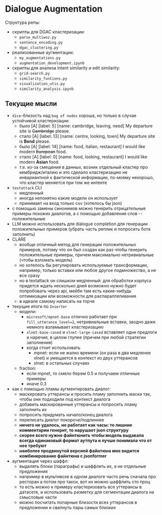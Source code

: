 # Dialogue Augmentation

Структура репы:
- скрипты для DGAC кластеризации:
    - `parse_multiwoz.py`
    - `sentence_encoding.py`
    - `dgac_clustering.py`
- реализованные аугментации:
    - `my_augmentations.py`
    - `augmentation_development.ipynb`
- скрипты для анализа intent similarity и edit similarity:
    - `grid-search.py`
    - `similarity_funtions.py`
    - `visualization_utis.py`
    - `similarity_analysis.ipynb`

## Текущие мысли

- `dice`-близость над `bag of nodes` хороша, но только в случае устойчивой кластеризации
    - было [A] [label: 5] [name: cambridge, leaving, need]  My departure site is ~~Cambridge~~ please.
    - стало [A] [label: 13] [name: centre, looking, town] My departure site is **Bend** please.
    - было [A] [label: 14] [name: food, italian, restaurant] I would like modern ~~European~~ food.
    - стало [A] [label: 0] [name: food, looking, restaurant] I would like modern **Asian** food.
    - т.е. из-за смещения в данных, возник отдельный кластер про кембридж/италию и это сделало кластеризацию не инвариантной к фактической информации, по-моему нехорошо, что кластер меняется при том же интенте
- `textattack` CLI
    - медленный
    - иногда непонятно какие модели он использует
    - принимает на вход только csv (хотелось бы json)
- с помощью замены синонимов можно генерить отрицательные примеры похожих диалогов, а с помощью добавления слов -- положительные
- LLM можно использовать для dialogue completion для генерации положительных примеров (убрать часть реплик и попросить бота заполнить)
- CLARE
    - вообще отличный метод для генерации положительных примеров, потому что он был создан как раз чтобы генерить положительные примеры, причем максимально нетривиальные (чтобы взломать модель)
    - но хотелось бы регулировать используемые трансформации, например, только вставки или любое другое подмножество, а не все сразу
    - но в textattack он слишком медленный: для обработки корпуса придется ждать несколько дней
    возможно нужно будет попробовать через api, мейби там есть какие-нибудь оптимизации или возможности для распараллеливания
    - в идеале самому написать на торче
- текущие итоги по `Inserter`
    - модели:
        - `microsoft/mpnet-base` отлично работает при `fill_utterance_level=2`, нетривиальные вставки, заодно даже немного взламывает кластеризацию
        - `xlnet-base-cased` и `xlnet-large-cased` вставляет одни предлоги и наречия, в целом глупее (причем при любой стратегии заполнения)
        - когда стоит использовать
            - mpnet: если не жалко времени (он раза в два медленее xlnet) и умещается в контекст из двух уттерансов 
            - xlnet: в остальных случаях
    - fraction:
        - если mpnet, то смело берем 0.5 и получаем отличные примеры
        - иначе 0.3
- как с помощью лламы аугментировать диалог:
    - маскировать уттерансы и просить лламу заполнить маски так, чтобы они подходили под контекст диалога
    - добавить маскированные уттерансы и попросить лламу заполнить их
    - попросить придумать начало/конец диалога
    - переписать диалог покороче/подлиннее
    - **ничего не удалось, не работает как часы: то лишние комментарии генерит, то нарушает json структуру**
    - **скорее всего нужно файнтюнить чтобы модель выдавала всегда одинаковый формат аутпута и лучше понимала что от нее требуют**
    - **наиболее продвинутой версией файнтюна мне видится комбинирование файнтюна с jsonformer**
- аугментация через шаффл:
    - выделять блоки (параграфы) и шаффлить их, а не отдельные предложения
    - например в мультивозе в одном диалоге часто речь сначала про ресторан а потом про такси, вот их можно шаффлить сто проц
    - то есть можно к примеру кластеризовать все уттерансы в датасете, и использовать разметку для сегментации диалога на смысловые части
    - можно посчитать попарные близости всех уттерансов в предложении и свапнуть пары самых близких 